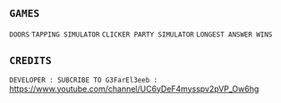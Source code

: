 ## ````GAMES````
``DOORS`` ``TAPPING SIMULATOR`` ``CLICKER PARTY SIMULATOR`` ``LONGEST ANSWER WINS``
## ``CREDITS``
``DEVELOPER : SUBCRIBE TO G3FarEl3eeb : ``  https://www.youtube.com/channel/UC6yDeF4mysspv2pVP_Ow6hg
